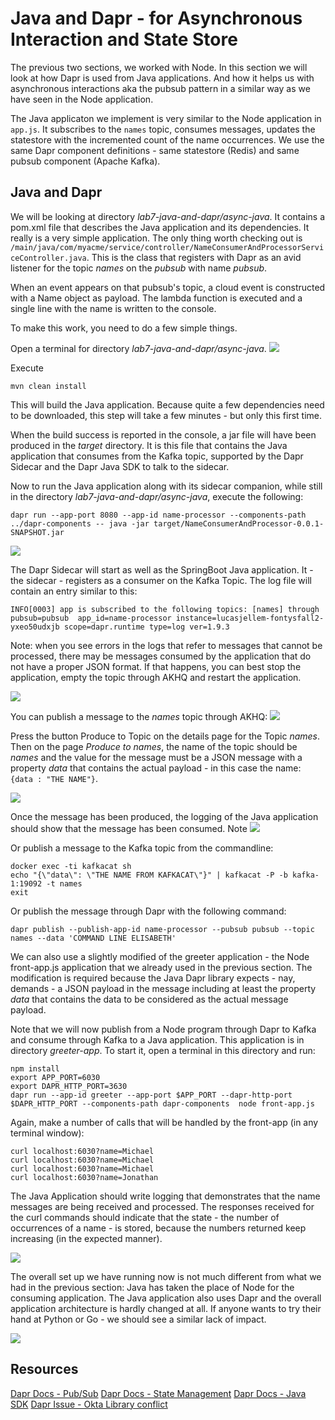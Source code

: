 # Java and Dapr - for Asynchronous Interaction and State Store 

The previous two sections, we worked with Node. In this section we will look at how Dapr is used from Java applications. And how it helps us with asynchronous interactions aka the pubsub pattern in a similar way as we have seen in the Node application. 

The Java applicaton we implement is very similar to the Node application in `app.js`. It subscribes to the `names` topic, consumes messages, updates the statestore with the incremented count of the name occurrences. We use the same Dapr component definitions - same statestore (Redis) and same pubsub component (Apache Kafka). 

## Java and Dapr

We will be looking at directory *lab7-java-and-dapr/async-java*. It contains a pom.xml file that describes the Java application and its dependencies. It really is a very simple application. The only thing worth checking out is `/main/java/com/myacme/service/controller/NameConsumerAndProcessorServiceController.java`. This is the class that registers with Dapr as an avid listener for the topic *names* on the *pubsub* with name *pubsub*.

When an event appears on that pubsub's topic, a cloud event is constructed with a Name object as payload. The lambda function is executed and a single line with the name is written to the console.

To make this work, you need to do a few simple things.

Open a terminal for directory *lab7-java-and-dapr/async-java*.
![](images/open-terminal-for-directory.png)  

Execute 

```
mvn clean install
```

This will build the Java application. Because quite a few dependencies need to be downloaded, this step will take a few minutes - but only this first time.

When the build success is reported in the console, a jar file will have been produced in the *target*  directory. It is this file that contains the Java application that consumes from the Kafka topic, supported by the Dapr Sidecar and the Dapr Java SDK to talk to the sidecar.

Now to run the Java application along with its sidecar companion, while still in the directory *lab7-java-and-dapr/async-java*, execute the following:

```
dapr run --app-port 8080 --app-id name-processor --components-path ../dapr-components -- java -jar target/NameConsumerAndProcessor-0.0.1-SNAPSHOT.jar
```

![](images/.starting-app.png)  

The Dapr Sidecar will start as well as the SpringBoot Java application. It - the sidecar - registers as a consumer on the Kafka Topic. The log file will contain an entry similar to this:

```
INFO[0003] app is subscribed to the following topics: [names] through pubsub=pubsub  app_id=name-processor instance=lucasjellem-fontysfall2-yxeo50udxjb scope=dapr.runtime type=log ver=1.9.3
```

Note: when you see errors in the logs that refer to messages that cannot be processed, there may be messages consumed by the application that do not have a proper JSON format. If that happens, you can best stop the application, empty the topic through AKHQ and restart the application. 

![](images/empty-topic-names.png)  

You can publish a message to the *names* topic through AKHQ:
![](images/produce-to-topic1.png)  

Press the button Produce to Topic on the details page for the Topic *names*. Then on the page *Produce to names*, the name of the topic should be *names* and the value for the message must be a JSON message with a property *data* that contains the actual payload - in this case the name: `{data : "THE NAME"}`.

![](images/produce-to-topic2.png)  

Once the message has been produced, the logging of the Java application should show that the message has been consumed. Note
![](images/java-consumed-names-message.png)  

Or publish a message to the Kafka topic from the commandline:

```
docker exec -ti kafkacat sh
echo "{\"data\": \"THE NAME FROM KAFKACAT\"}" | kafkacat -P -b kafka-1:19092 -t names
exit
```

Or publish the message through Dapr with the following command:

```
dapr publish --publish-app-id name-processor --pubsub pubsub --topic names --data 'COMMAND LINE ELISABETH'
```

We can also use a slightly modified of the greeter application - the Node front-app.js application that we already used in the previous section. The modification is required because the Java Dapr library expects - nay, demands - a JSON payload in the message including at least the property *data* that contains the data to be considered as the actual message payload. 

Note that we will now publish from a Node program through Dapr to Kafka and consume through Kafka to a Java application. This application is in directory *greeter-app*. To start it, open a terminal in this directory and run:
```
npm install
export APP_PORT=6030
export DAPR_HTTP_PORT=3630
dapr run --app-id greeter --app-port $APP_PORT --dapr-http-port $DAPR_HTTP_PORT --components-path dapr-components  node front-app.js 
``` 

Again, make a number of calls that will be handled by the front-app (in any terminal window):
```
curl localhost:6030?name=Michael
curl localhost:6030?name=Michael
curl localhost:6030?name=Michael
curl localhost:6030?name=Jonathan
```

The Java Application should write logging that demonstrates that the name messages are being received and processed. The responses received for the curl commands should indicate that the state - the number of occurrences of a name - is stored, because the numbers returned keep increasing (in the expected manner).

![](images/curl-commands-and-java-consumer-output.png)  

The overall set up we have running now is not much different from what we had in the previous section: Java has taken the place of Node for the consuming application. The Java application also uses Dapr and the overall application architecture is hardly changed at all. If anyone wants to try their hand at Python or Go - we should see a similar lack of impact.

![](images/java-and-node-dapr-kafka.png)  


## Resources

[Dapr Docs - Pub/Sub](https://docs.dapr.io/developing-applications/building-blocks/pubsub/pubsub-overview/)
[Dapr Docs - State Management](https://docs.dapr.io/developing-applications/building-blocks/state-management/state-management-overview/)
[Dapr Docs - Java SDK](https://docs.dapr.io/developing-applications/sdks/java/)
[Dapr Issue - Okta Library conflict](https://github.com/dapr/java-sdk/issues/515)

